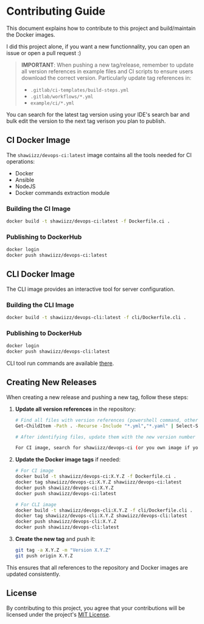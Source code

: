 # Contributing Guide

This document explains how to contribute to this project and build/maintain the Docker images.

I did this project alone, if you want a new functionnality, you can open an issue or open a pull request :)     

> **IMPORTANT**: When pushing a new tag/release, remember to update all version references in example files and CI scripts to ensure users download the correct version. Particularly update tag references in:
> - `.gitlab/ci-templates/build-steps.yml`
> - `.gitlab/workflows/*.yml`
> - `example/ci/*.yml`

You can search for the latest tag version using your IDE's search bar and bulk edit the version to the next tag verison you plan to publish.

## CI Docker Image

The `shawiizz/devops-ci:latest` image contains all the tools needed for CI operations:
- Docker
- Ansible
- NodeJS
- Docker commands extraction module

### Building the CI Image

```bash
docker build -t shawiizz/devops-ci:latest -f Dockerfile.ci .
```

### Publishing to DockerHub

```bash
docker login
docker push shawiizz/devops-ci:latest
```

## CLI Docker Image

The CLI image provides an interactive tool for server configuration.

### Building the CLI Image

```bash
docker build -t shawiizz/devops-cli:latest -f cli/Dockerfile.cli .
```

### Publishing to DockerHub

```bash
docker login
docker push shawiizz/devops-cli:latest
```

CLI tool run commands are available [there](./README.md).

## Creating New Releases

When creating a new release and pushing a new tag, follow these steps:

1. **Update all version references** in the repository:
   ```bash
   # Find all files with version references (powershell command, otherwise use your IDE\'s search bar)
   Get-ChildItem -Path . -Recurse -Include "*.yml","*.yaml" | Select-String -Pattern "refs/tags/[0-9]" | Select-Object Path,LineNumber,Line | Format-Table -Wrap
   
   # After identifying files, update them with the new version number

   For CI image, search for shawiizz/devops-ci (or you own image if you edited it) and update the version if you updated the image.
   ```

2. **Update the Docker image tags** if needed:
   ```bash
   # For CI image
   docker build -t shawiizz/devops-ci:X.Y.Z -f Dockerfile.ci .
   docker tag shawiizz/devops-ci:X.Y.Z shawiizz/devops-ci:latest
   docker push shawiizz/devops-ci:X.Y.Z
   docker push shawiizz/devops-ci:latest
   
   # For CLI image
   docker build -t shawiizz/devops-cli:X.Y.Z -f cli/Dockerfile.cli .
   docker tag shawiizz/devops-cli:X.Y.Z shawiizz/devops-cli:latest
   docker push shawiizz/devops-cli:X.Y.Z
   docker push shawiizz/devops-cli:latest
   ```

3. **Create the new tag** and push it:
   ```bash
   git tag -a X.Y.Z -m "Version X.Y.Z"
   git push origin X.Y.Z
   ```

This ensures that all references to the repository and Docker images are updated consistently.

## License

By contributing to this project, you agree that your contributions will be licensed under the project's [MIT License](./LICENSE).